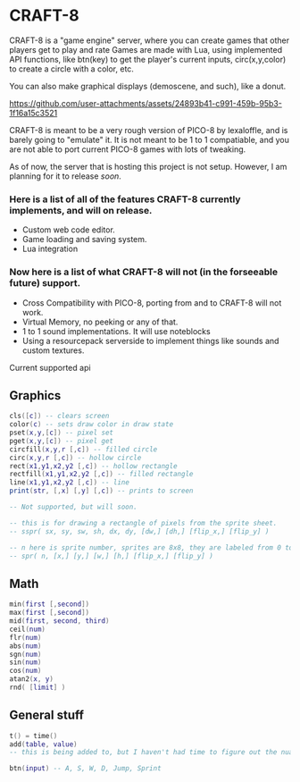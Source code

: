 # CRAFT-8

CRAFT-8 is a "game engine" server, where you can create games that other players get to play and rate
Games are made with Lua, using implemented API functions, like btn(key) to get the player's current inputs, circ(x,y,color) to create a circle with a color, etc.

You can also make graphical displays (demoscene, and such), like a donut.

https://github.com/user-attachments/assets/24893b41-c991-459b-95b3-1f16a15c3521

CRAFT-8 is meant to be a very rough version of PICO-8 by lexaloffle, and is barely going to "emulate" it. It is not meant to be 1 to 1 compatiable, and you are not able to port current PICO-8 games with lots of tweaking.

As of now, the server that is hosting this project is not setup. However, I am planning for it to release *soon*.

### Here is a list of all of the features CRAFT-8 currently implements, and will on release.

- Custom web code editor.
- Game loading and saving system.
- Lua integration

### Now here is a list of what CRAFT-8 will not (in the forseeable future) support.

- Cross Compatibility with PICO-8, porting from and to CRAFT-8 will not work.
- Virtual Memory, no peeking or any of that.
- 1 to 1 sound implementations. It will use noteblocks
- Using a resourcepack serverside to implement things like sounds and custom textures.


Current supported api
## Graphics
```lua
cls([c]) -- clears screen 
color(c) -- sets draw color in draw state
pset(x,y,[c]) -- pixel set
pget(x,y,[c]) -- pixel get
circfill(x,y,r [,c]) -- filled circle
circ(x,y,r [,c]) -- hollow circle
rect(x1,y1,x2,y2 [,c]) -- hollow rectangle
rectfill(x1,y1,x2,y2 [,c]) -- filled rectangle
line(x1,y1,x2,y2 [,c]) -- line
print(str, [,x] [,y] [,c]) -- prints to screen

-- Not supported, but will soon.

-- this is for drawing a rectangle of pixels from the sprite sheet.
-- sspr( sx, sy, sw, sh, dx, dy, [dw,] [dh,] [flip_x,] [flip_y] )

-- n here is sprite number, sprites are 8x8, they are labeled from 0 to n in the sprite sheet
-- spr( n, [x,] [y,] [w,] [h,] [flip_x,] [flip_y] )
```
## Math
```lua
min(first [,second])
max(first [,second])
mid(first, second, third)
ceil(num)
flr(num)
abs(num)
sgn(num)
sin(num)
cos(num)
atan2(x, y)
rnd( [limit] )
```
## General stuff
```lua
t() = time()
add(table, value)
-- this is being added to, but I haven't had time to figure out the nuances.

btn(input) -- A, S, W, D, Jump, Sprint
```
